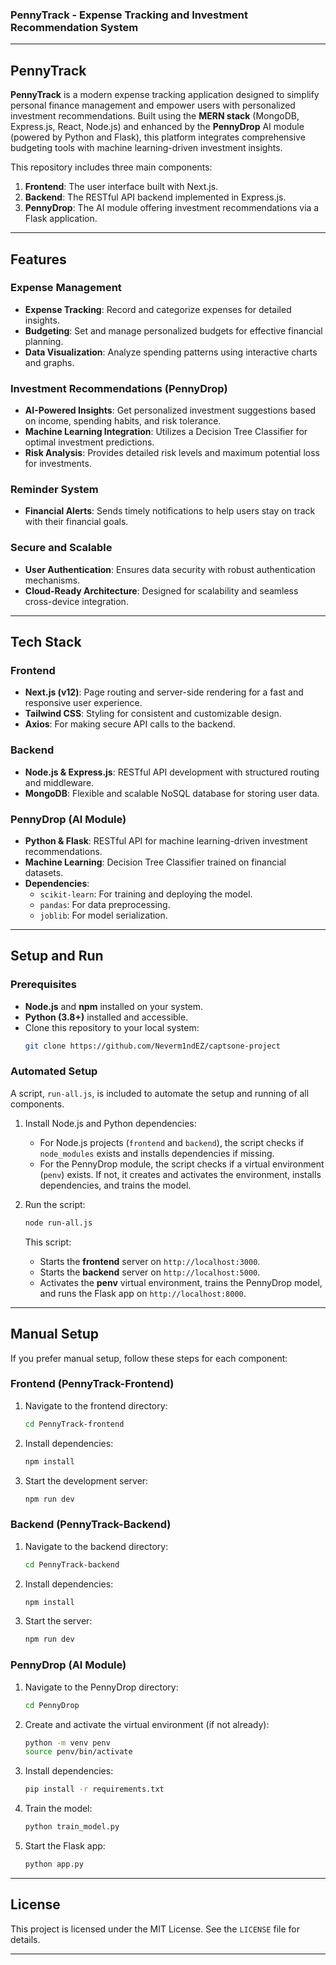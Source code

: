 ### PennyTrack - Expense Tracking and Investment Recommendation System

---

## **PennyTrack**

**PennyTrack** is a modern expense tracking application designed to simplify personal finance management and empower users with personalized investment recommendations. Built using the **MERN stack** (MongoDB, Express.js, React, Node.js) and enhanced by the **PennyDrop** AI module (powered by Python and Flask), this platform integrates comprehensive budgeting tools with machine learning-driven investment insights.

This repository includes three main components:
1. **Frontend**: The user interface built with Next.js.
2. **Backend**: The RESTful API backend implemented in Express.js.
3. **PennyDrop**: The AI module offering investment recommendations via a Flask application.

---

## **Features**

### **Expense Management**
- **Expense Tracking**: Record and categorize expenses for detailed insights.
- **Budgeting**: Set and manage personalized budgets for effective financial planning.
- **Data Visualization**: Analyze spending patterns using interactive charts and graphs.

### **Investment Recommendations (PennyDrop)**
- **AI-Powered Insights**: Get personalized investment suggestions based on income, spending habits, and risk tolerance.
- **Machine Learning Integration**: Utilizes a Decision Tree Classifier for optimal investment predictions.
- **Risk Analysis**: Provides detailed risk levels and maximum potential loss for investments.

### **Reminder System**
- **Financial Alerts**: Sends timely notifications to help users stay on track with their financial goals.

### **Secure and Scalable**
- **User Authentication**: Ensures data security with robust authentication mechanisms.
- **Cloud-Ready Architecture**: Designed for scalability and seamless cross-device integration.

---

## **Tech Stack**

### **Frontend**
- **Next.js (v12)**: Page routing and server-side rendering for a fast and responsive user experience.
- **Tailwind CSS**: Styling for consistent and customizable design.
- **Axios**: For making secure API calls to the backend.

### **Backend**
- **Node.js & Express.js**: RESTful API development with structured routing and middleware.
- **MongoDB**: Flexible and scalable NoSQL database for storing user data.

### **PennyDrop (AI Module)**
- **Python & Flask**: RESTful API for machine learning-driven investment recommendations.
- **Machine Learning**: Decision Tree Classifier trained on financial datasets.
- **Dependencies**:
  - `scikit-learn`: For training and deploying the model.
  - `pandas`: For data preprocessing.
  - `joblib`: For model serialization.

---

## **Setup and Run**

### **Prerequisites**
- **Node.js** and **npm** installed on your system.
- **Python (3.8+)** installed and accessible.
- Clone this repository to your local system:
  ```bash
  git clone https://github.com/Neverm1ndEZ/captsone-project
  ```

### **Automated Setup**

A script, `run-all.js`, is included to automate the setup and running of all components.

1. Install Node.js and Python dependencies:
   - For Node.js projects (`frontend` and `backend`), the script checks if `node_modules` exists and installs dependencies if missing.
   - For the PennyDrop module, the script checks if a virtual environment (`penv`) exists. If not, it creates and activates the environment, installs dependencies, and trains the model.

2. Run the script:
   ```bash
   node run-all.js
   ```
   This script:
   - Starts the **frontend** server on `http://localhost:3000`.
   - Starts the **backend** server on `http://localhost:5000`.
   - Activates the **penv** virtual environment, trains the PennyDrop model, and runs the Flask app on `http://localhost:8000`.

---

## **Manual Setup**

If you prefer manual setup, follow these steps for each component:

### **Frontend (PennyTrack-Frontend)**
1. Navigate to the frontend directory:
   ```bash
   cd PennyTrack-frontend
   ```
2. Install dependencies:
   ```bash
   npm install
   ```
3. Start the development server:
   ```bash
   npm run dev
   ```

### **Backend (PennyTrack-Backend)**
1. Navigate to the backend directory:
   ```bash
   cd PennyTrack-backend
   ```
2. Install dependencies:
   ```bash
   npm install
   ```
3. Start the server:
   ```bash
   npm run dev
   ```

### **PennyDrop (AI Module)**
1. Navigate to the PennyDrop directory:
   ```bash
   cd PennyDrop
   ```
2. Create and activate the virtual environment (if not already):
   ```bash
   python -m venv penv
   source penv/bin/activate
   ```
3. Install dependencies:
   ```bash
   pip install -r requirements.txt
   ```
4. Train the model:
   ```bash
   python train_model.py
   ```
5. Start the Flask app:
   ```bash
   python app.py
   ```

---

## **License**

This project is licensed under the MIT License. See the `LICENSE` file for details.

---